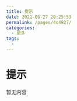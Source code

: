 ```yaml
---
title: 提示
date: 2021-06-27 20:25:53
permalink: /pages/4c4927/
categories:
  - 更多
tags:
  - 
---
```

# 提示

  暂无内容